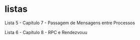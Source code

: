 # listas

Lista 5 - Capítulo 7 - Passagem de Mensagens entre Processos

Lista 6 - Capítulo 8 - RPC e Rendezvouu
